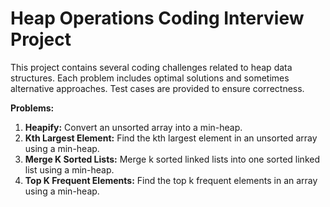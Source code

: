 # Heap Operations Coding Interview Project

This project contains several coding challenges related to heap data structures.  Each problem includes optimal solutions and sometimes alternative approaches.  Test cases are provided to ensure correctness.

**Problems:**

1. **Heapify:**  Convert an unsorted array into a min-heap.
2. **Kth Largest Element:** Find the kth largest element in an unsorted array using a min-heap.
3. **Merge K Sorted Lists:** Merge k sorted linked lists into one sorted linked list using a min-heap.
4. **Top K Frequent Elements:** Find the top k frequent elements in an array using a min-heap.